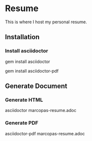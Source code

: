 # Resume
This is where I host my personal resume.

## Installation

### Install asciidoctor
gem install asciidoctor

gem install asciidoctor-pdf

## Generate Document

### Generate HTML
asciidoctor marcopas-resume.adoc

### Generate PDF
asciidoctor-pdf marcopas-resume.adoc

